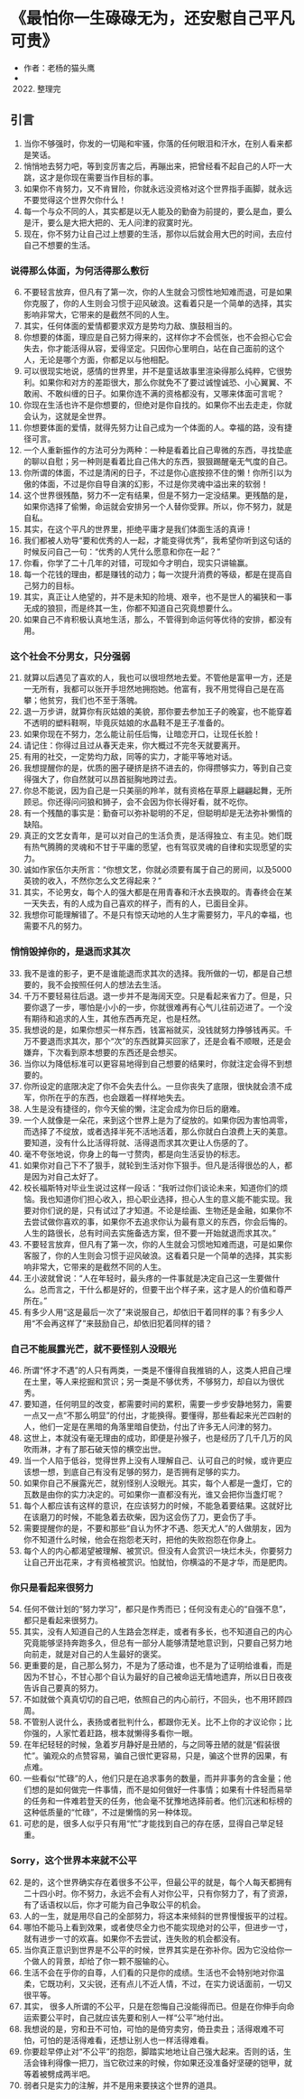 # 《最怕你一生碌碌无为，还安慰自己平凡可贵》
- 作者：老杨的猫头鹰
- 2022.  整理完

## 引言
1. 当你不够强时，你发的一切飚和牢骚，你落的任何眼泪和汗水，在别人看来都是笑话。
2. 悄悄地去努力吧，等到变厉害之后，再蹦出来，把曾经看不起自己的人吓一大跳，这才是你现在需要当作目标的事。
3. 如果你不肯努力，又不肯冒险，你就永远没资格对这个世界指手画脚，就永远不要觉得这个世界欠你什么！
4. 每一个与众不同的人，其实都是以无人能及的勤奋为前提的，要么是血，要么是汗，要么是大把大把的、无人问津的寂寞时光。
5. 现在，你不努力让自己过上想要的生活，那你以后就会用大巴的时间，去应付自己不想要的生活。

### 说得那么体面，为何活得那么敷衍
6. 不要轻言放弃，但凡有了第一次，你的人生就会习惯性地知难而退，可是如果你克服了，你的人生则会习惯于迎风破浪。这看着只是一个简单的选择，其实影响非常大，它带来的是截然不同的人生。
7. 其实，任何体面的爱情都要求双方是势均力敌、旗鼓相当的。
8. 你想要的体面，理应是自己努力得来的，这样你才不会慌张，也不会担心它会失去，你才能活得从容，爱得坚定。只因你心里明白，站在自己面前的这个人，无论是哪个方面，你都足以与他相配。
9. 可以很现实地说，感情的世界里，并不是童话故事里渲染得那么纯粹，它很势利。如果你和对方的差距很大，那么你就免不了要过诚惶诚恐、小心翼翼、不敢闹、不敢纠缠的日子。如果你连不满的资格都没有，又哪来体面可言呢？
10. 你现在生活也许不是你想要的，但绝对是你自找的。如果你不出去走走，你就会认为，这就是全世界。
11. 你想要体面的爱情，就得先努力让自己成为一个体面的人。幸福的路，没有捷径可言。
12. 一个人重新振作的方法可分为两种：一种是看着比自己卑微的东西，寻找垫底的聊以自慰；另一种则是看着比自己伟大的东西，狠狠踢醒毫无气度的自己。
13. 你所谓的体面，不过是清闲的日子，不过是你心底按捺不住的懒！你所引以为傲的体面，不过是你自导自演的幻影，不过是你灵魂中溢出来的软弱！
14. 这个世界很残酷，努力不一定有结果，但是不努力一定没结果。更残酷的是，如果你选择了偷懒，命运就会安排另一个人替你受罪。所以，你不努力，就是自私。
15. 其实，在这个平凡的世界里，拒绝平庸才是我们体面生活的真谛！
16. 我们都被人劝导“要和优秀的人一起，才能变得优秀”，我希望你听到这句话的时候反问自己一句：“优秀的人凭什么愿意和你在一起？”
17. 你看，你学了二十几年的对错，可现如今才明白，现实只讲输赢。
18. 每一个花钱的理由，都是赚钱的动力；每一次提升消费的等级，都是在提高自己努力的目标。
19. 其实，真正让人绝望的，并不是未知的险境、艰辛，也不是世人的褊狭和一事无成的狼狈，而是终其一生，你都不知道自己究竟想要什么。
20. 如果自己不肯积极认真地生活，那么，不管得到命运何等优待的安排，都没有用。

### 这个社会不分男女，只分强弱
21. 就算以后遇见了喜欢的人，我也可以很坦然地去爱。不管他是富甲一方，还是一无所有，我都可以张开手坦然地拥抱她。他富有，我不用觉得自己是在高攀；他贫穷，我们也不至于落魄。
22. 退一万步讲，就算你有灰姑娘的美貌，那你要去参加王子的晚宴，也不能穿着不透明的塑料鞋啊，毕竟灰姑娘的水晶鞋不是王子准备的。
23. 如果你现在不努力，怎么能让前任后悔，让暗恋开口，让现任长脸！
24. 请记住：你得过且过从春天走来，你大概过不完冬天就要离开。
25. 有用的社交，一定势均力敌，同等的实力，才能平等地对话。
26. 我想提醒你的是，优质的圈子硬挤是挤不进去的，你得攒够实力，等到自己变得强大了，你自然就可以昂首挺胸地跨过去。
27. 你总不能说，因为自己是一只美丽的羚羊，就有资格在草原上翩翩起舞，无所顾忌。你还得问问狼和狮子，会不会因为你长得好看，就不吃你。
28. 有一个残酷的事实是：勤奋可以弥补聪明的不足，但聪明却是无法弥补懒惰的缺陷。
29. 真正的文艺女青年，是可以对自己的生活负责，是活得独立、有主见。她们既有热气腾腾的灵魂和不甘于平庸的愿望，也有驾驭灵魂的自律和实现愿望的实力。
30. 诚如作家伍尔夫所言：“你想文艺，你就必须要有属于自己的房间，以及5000英镑的收入，不然你怎么文艺得起来？”
31. 其实，不论男女，每个人的强大都是在用青春和汗水去换取的。青春终会在某一天失去，有的人成为自己喜欢的样子，而有的人，已面目全非。
32. 我想你可能理解错了。不是只有惊天动地的人生才需要努力，平凡的幸福，也需要不凡的努力。

### 悄悄毁掉你的，是退而求其次
33. 我不是谁的影子，更不是谁能退而求其次的选择。我所做的一切，都是自己想要的，我不会按照任何人的想法去生活。
34. 千万不要轻易往后退。退一步并不是海阔天空。只是看起来省力了。但是，只要你退了一步，哪怕是小小的一步，你就很难再有心气儿往前迈进了。一个没有期待和追求的人生，其他东西再充足，也是枉然。
35. 我想说的是，如果你想买一样东西，钱富裕就买，没钱就努力挣够钱再买。千万不要退而求其次，那个“次”的东西就算买回家了，还是会看不顺眼，还是会嫌弃，下次看到原本想要的东西还是会想买。
36. 当你以为降低标准可以更容易地得到自己想要的结果时，你就注定会得不到想要的。
37. 你所设定的底限决定了你不会失去什么。一旦你丧失了底限，很快就会溃不成军，你所在乎的东西，也会跟着一样样地失去。
38. 人生是没有捷径的，你今天偷的懒，注定会成为你日后的磨难。
39. 一个人就像是一朵花，来到这个世界上是为了绽放的。如果你因为害怕凋零，而选择了不绽放，或者选择半死不活地活着，那么你就白白浪费上天的美意。要知道，没有什么比活得将就、活得退而求其次更让人伤感的了。
40. 毫不夸张地说，你身上的每一寸赘肉，都是向生活妥协的标志。
41. 如果你对自己下不了狠手，就轮到生活对你下狠手。但凡是活得很怂的人，都是因为对自己太好了。
42. 校长福斯特对毕业生说过这样一段话：“我听过你们谈论未来，知道你们的烦恼。我也知道你们担心收入，担心职业选择，担心人生的意义能不能实现。我要对你们说的是，只有试过了才知道。不论是绘画、生物还是金融，如果你不去尝试做你喜欢的事，如果你不去追求你认为最有意义的东西，你会后悔的。人生的路很长，总有时间去实施备选方案，但不要一开始就退而求其次。”
43. 不要轻言放弃，但凡有了第一次，你的人生就会习惯地知难而退，可是如果你客服了，你的人生则会习惯于迎风破浪。这看着只是一个简单的选择，其实影响非常大，它带来的是截然不同的人生。
44. 王小波就曾说：“人在年轻时，最头疼的一件事就是决定自己这一生要做什么。总而言之，干什么都是好的，但要干出个样子来，这才是人的价值和尊严所在。”
45. 有多少人用“这是最后一次了”来说服自己，却依旧干着同样的事？有多少人用“不会再这样了”来鼓励自己，却依旧犯着同样的错？

### 自己不能展露光芒，就不要怪别人没眼光
46. 所谓“怀才不遇”的人只有两类，一类是不懂得自我推销的人，这类人把自己埋在土里，等人来挖掘和赏识；另一类是不够优秀，不够努力，却自以为很优秀。
47. 要知道，任何明显的改变，都需要时间的累积，需要一步步安静地努力，需要一点又一点“不那么明显”的付出，才能换得。要懂得，那些看起来光芒四射的人，他们一定是在黑暗的角落里暗自使劲，付出了许多无人问津的努力。
48. 这世上，本就没有毫无理由的成功，即便是孙猴子，也是经历了几千几万的风吹雨淋，才有了那石破天惊的横空出世。
49. 当一个人陷于低谷，觉得世界上没有人理解自己、认可自己的时候，或许更应该想一想，到底自己有没有足够的努力，是否拥有足够的实力。
50. 如果你自己不展露光芒，就别怪别人没眼光。其实，每个人都是一盏灯，它的瓦数是由你的实力决定的。可如果你一直都没有光，谁又会把你当盏灯呢？
51. 每个人都应该有这样的意识，在应该努力的时候，不能急着要结果。这就好比在该磨刀的时候，不能急着去砍柴，因为这会伤了刀，更会伤了手。
52. 需要提醒你的是，不要和那些“自认为怀才不遇、怨天尤人”的人做朋友，因为你不知道什么时候，他会在抱怨老天时，把他的失败抱怨在你身上。
53. 每个人的内心都渴望被理解、被赏识。但没有人会赏识一块烂木头，你要努力让自己开出花来，才有资格被赏识。怕就怕，你横溢的不是才华，而是肥肉。

### 你只是看起来很努力
54. 任何不做计划的“努力学习”，都只是作秀而已；任何没有走心的“自强不息”，都只是看起来很努力。
55. 其实，没有人知道自己的人生路会怎样走，或者有多长，也不知道自己的内心究竟能够坚持奔跑多久，但总有一部分人能够清楚地意识到，只要自己努力地向前走，就是对自己的人生最好的褒奖。
56. 更重要的是，自己那么努力，不是为了感动谁，也不是为了证明给谁看，而是因为不甘心，不甘心那个自认为最好的自己被命运无情地遗弃，所以日日夜夜告诉自己要真的努力。
57. 不如就做个真真切切的自己吧，依照自己的内心前行，不回头，也不用环顾四周。
58. 不管别人说什么，表扬或者批判什么，都跟你无关。比不上你的才议论你；比你强的，人家忙着赶路，根本就懒得多看你一眼。
59. 在年纪轻轻的时候，急着岁月静好是丑陋的，与之同等丑陋的就是“假装很忙”。骗观众的点赞容易，骗自己很忙更容易，只是，骗这个世界的因果，有点难。
60. 一些看似“忙碌”的人，他们只是在追求事务的数量，而并非事务的含金量；他们想的是如何做完一件事情，而不是如何做好一件事情；如果有十件轻而易举的任务和一件难若登天的任务，他会毫不犹豫地选择前者。他们沉迷和标榜的这种低质量的“忙碌”，不过是懒惰的另一种体现。
61. 可悲的是，很多人似乎只有用“忙”才能找到自己的存在感，显得自己举足轻重。

### Sorry，这个世界本来就不公平
62. 是的，这个世界确实存在着很多不公平，但最公平的就是，每个人每天都拥有二十四小时。你不努力，永远不会有人对你公平，只有你努力了，有了资源，有了话语权以后，你才可能为自己争取公平的机会。
63. 人的一生，就是用尽自己的全部努力，将这本来倾斜的世界慢慢扳平的过程。
64. 哪怕不能马上看到效果，或者使尽全力也不能实现绝对的公平，但进步一寸，就有进步一寸的欢喜。如果你不去尝试，连失败的机会都没有。
65. 当你真正意识到世界是不公平的时候，世界其实是在弥补你。因为它没给你一个做人的背景，却给了你一颗不服输的心。
66. 生活不会在乎你的自尊，人们看的只是你的成绩。生活也不会特别地对你温柔，它既功利，又尖锐，还有点儿不近人情，不过，在实力说话面前，一切又很平等。
67. 其实， 很多人所谓的不公平，只是在怨悔自己没能得而已。但是在你伸手向命运索要公平时，自己就应该先要和别人一样“公平”地付出。
68. 我想说的是，穷和丑不可怕，可怕的是倚穷卖穷，倚丑卖丑；活得艰难不可怕，可怕的是活得难看，还想让别人也一样活得难看。
69. 你要趁早停止对“不公平”的抱怨，脚踏实地地让自己强大起来。否则的话，生活会锋利得像一把刀，当它砍过来的时候，你如果还没准备好坚硬的铠甲，就等着被劈成两半吧。
70. 弱者只是实力的注解，并不是用来要挟这个世界的道具。

